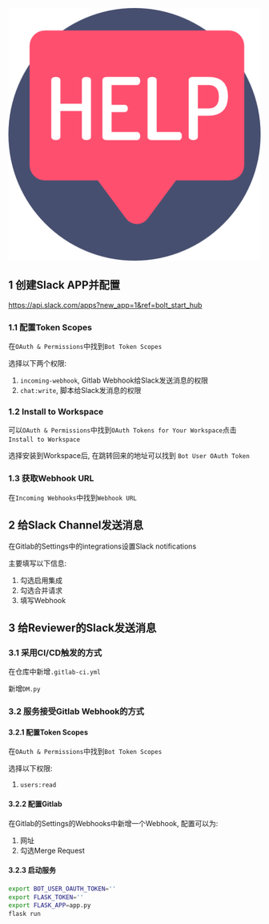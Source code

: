 ![image info](assets/pic/appLogo.jpg)


## 1 创建Slack APP并配置

https://api.slack.com/apps?new_app=1&ref=bolt_start_hub

### 1.1 配置Token Scopes

在`OAuth & Permissions`中找到`Bot Token Scopes`

选择以下两个权限:

1. `incoming-webhook`, Gitlab Webhook给Slack发送消息的权限
2. `chat:write`, 脚本给Slack发消息的权限


### 1.2 Install to Workspace

可以`OAuth & Permissions`中找到`OAuth Tokens for Your Workspace`点击`Install to Workspace`

选择安装到Workspace后, 在跳转回来的地址可以找到 `Bot User OAuth Token`

### 1.3 获取Webhook URL

在`Incoming Webhooks`中找到`Webhook URL`

## 2 给Slack Channel发送消息

在Gitlab的Settings中的integrations设置Slack notifications

主要填写以下信息:

1. 勾选启用集成
2. 勾选合并请求
3. 填写Webhook

## 3 给Reviewer的Slack发送消息

### 3.1 采用CI/CD触发的方式

在仓库中新增`.gitlab-ci.yml`

新增`DM.py`

### 3.2 服务接受Gitlab Webhook的方式

#### 3.2.1 配置Token Scopes

在`OAuth & Permissions`中找到`Bot Token Scopes`

选择以下权限:

1. `users:read`

#### 3.2.2 配置Gitlab

在Gitlab的Settings的Webhooks中新增一个Webhook, 配置可以为:

1. 网址
2. 勾选Merge Request

#### 3.2.3 启动服务

```bash
export BOT_USER_OAUTH_TOKEN=''
export FLASK_TOKEN=''
export FLASK_APP=app.py
flask run
```

